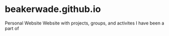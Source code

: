 # beakerwade.github.io
Personal Website
Website with projects, groups, and activites I have been a part of
